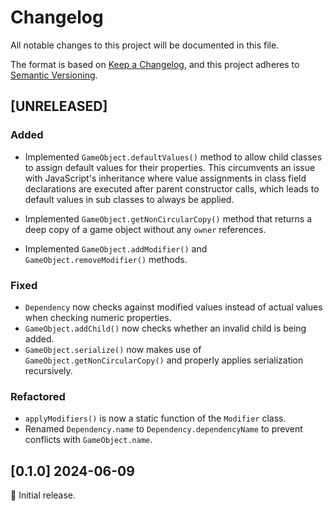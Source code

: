 # Changelog

All notable changes to this project will be documented in this file.

The format is based on [Keep a Changelog](https://keepachangelog.com/en/1.0.0/),
and this project adheres to [Semantic Versioning](https://semver.org/spec/v2.0.0.html).

## [UNRELEASED]

### Added

- Implemented `GameObject.defaultValues()` method to allow child classes to assign default values for their properties. This circumvents an issue with JavaScript's inheritance where value assignments in class field declarations are executed after parent constructor calls, which leads to default values in sub classes to always be applied.

- Implemented `GameObject.getNonCircularCopy()` method that returns a deep copy of a game object without any `owner` references.

- Implemented `GameObject.addModifier()` and `GameObject.removeModifier()` methods.

### Fixed

- `Dependency` now checks against modified values instead of actual values when checking numeric properties.
- `GameObject.addChild()` now checks whether an invalid child is being added.
- `GameObject.serialize()` now makes use of `GameObject.getNonCircularCopy()` and properly applies serialization recursively.

### Refactored

- `applyModifiers()` is now a static function of the `Modifier` class.
- Renamed `Dependency.name` to `Dependency.dependencyName` to prevent conflicts with `GameObject.name`.

## [0.1.0] 2024-06-09

🌟 Initial release.
